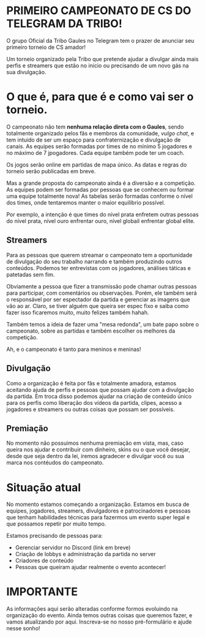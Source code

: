 # PRIMEIRO CAMPEONATO DE CS DO TELEGRAM DA TRIBO!

O grupo Oficial da Tribo Gaules no Telegram tem o prazer de anunciar seu primeiro torneio de CS amador!

Um torneio organizado pela Tribo que pretende ajudar a divulgar ainda mais perfis e streamers que estão no inicio ou precisando de um novo gás na sua divulgação.

# O que é, para que é e como vai ser o torneio.

O campeonato não tem **nenhuma relação direta com o Gaules**, sendo totalmente organizado pelos fãs e membros da comunidade, *vulgo chat*, e tem intuido de ser um espaço para confraternização e divulgação de canais. As equipes serão formadas por times de no mínimo 5 jogadores e no máximo de 7 jpogadores. Cada equipe também pode ter um coach.

Os jogos serão online em partidas de mapa único. As datas e regras do torneio serão publicadas em breve.

Mas a grande proposta do campeonato ainda é a diversão e a competição. As equipes podem ser formadas por pessoas que se conhecem ou formar uma equipe totalmente nova! As tabelas serão formadas conforme o nível dos times, onde tentaremos manter o maior equilibrio possível. 

Por exemplo, a intenção é que times do nível prata enfretem outras pessoas do nível prata, nível ouro enfrentar ouro, nível globail enfrentar global elite.

## Streamers

Para as pessoas que querem streamar o campeonato tem a oportunidade de divulgação do seu trabalho narrando e também produzindo outros conteúdos.
Podemos ter entrevistas com os jogadores, análises táticas e patetadas sem fim.

Obviamente a pessoa que fizer a transmissão pode chamar outras pessoas para participar, com comentários ou observações. Porém, ele também será o responsável por ser espectador da partida e gerenciar as imagens que vão ao ar. Claro, se tiver alguém que queira ser espec fixo e saiba como fazer isso ficaremos muito, muito felizes também hahah.

Também temos a ideia de fazer uma "mesa redonda", um bate papo sobre o campeonato, sobre as partidas e também escolher os melhores da competição.

Ah, e o campeonato é tanto para meninos e meninas!

## Divulgação

Como a organização é feita por fãs e totalmente amadora, estamos aceitando ajuda de perfis e pessoas que possam ajudar com a divulgação da partida. Em troca disso podemos ajudar na criação de conteúdo único para os perfis como liberação dos vídeos da partida, clipes, acesso a jogadores e streamers ou outras coisas que possam ser possíveis.

## Premiação

No momento não possuimos nenhuma premiação em vista, mas, caso queira nos ajudar e contribuir com dinheiro, skins ou o que você desejar, desde que seja dentro da lei, iremos agradecer e divulgar você ou sua marca nos contéudos do campeonato.

# Situação atual

No momento estamos começando a organização. Estamos em busca de equipes, jogadores, streamers, divulgadores e patrocinadores e pessoas que tenham habilidades técnicas para fazermos um evento super legal e que possamos repetir por muito tempo.

Estamos precisando de pessoas para:

- Gerenciar servidor no Discord (link em breve)
- Criação de lobbys e administração da partida no server
- Criadores de conteúdo
- Pessoas que queiram ajudar realmente o evento acontecer! 

# IMPORTANTE

As informações aqui serão alteradas conforme formos evoluindo na organização do evento. Ainda temos outras coisas que queremos fazer, e vamos atualizando por aqui. Inscreva-se no nosso pré-formulário e ajude nesse sonho!

